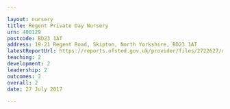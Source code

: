 ```yaml
---

layout: nursery
title: Regent Private Day Nursery
urn: 400129
postcode: BD23 1AT
address: 19-21 Regent Road, Skipton, North Yorkshire, BD23 1AT
latestReportUrl: https://reports.ofsted.gov.uk/provider/files/2722627/urn/400129.pdf
teaching: 2
development: 2
leadership: 2
outcomes: 2
overall: 2
date: 27 July 2017

---
```

